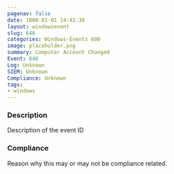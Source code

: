 ```yaml
---
pagenav: false
date: 1800-01-01 14:42:38
layout: windowsevent
slug: 646
categories: Windows-Events 600
image: placeholder.png
summary: Computer Account Changed
Event: 646
Log: Unknown
SIEM: Unknown
Compliance: Unknown
tags:
- windows
---
```


### Description

Description of the event ID

### Compliance

Reason why this may or may not be compliance related.
